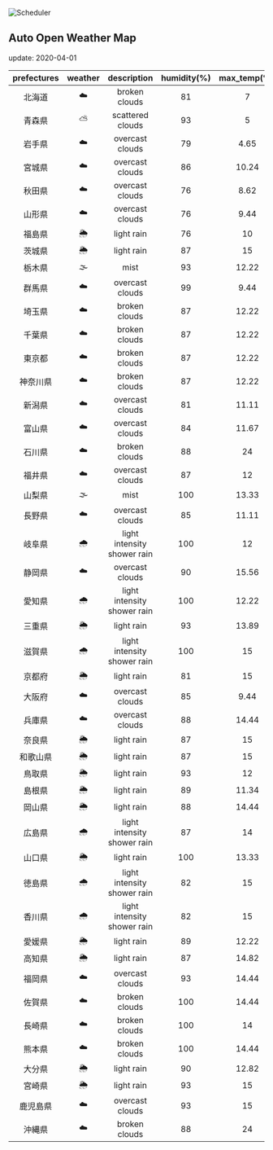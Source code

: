 ![Scheduler](https://github.com/0x0u/auto_open_weather_map/workflows/Scheduler/badge.svg)
## Auto Open Weather Map
update: 2020-04-01

|prefectures|weather|description|humidity(%)|max_temp(℃)|min_temp(℃)|
|:-----------:|:------------:|:------------:|:-----------:|:------------:|:-----------:|
|北海道|☁️|broken clouds|81|7|5.56|
|青森県|⛅️|scattered clouds|93|5|4|
|岩手県|☁️|overcast clouds|79|4.65|4.65|
|宮城県|☁️|overcast clouds|86|10.24|10.24|
|秋田県|☁️|overcast clouds|76|8.62|8.62|
|山形県|☁️|overcast clouds|76|9.44|9.44|
|福島県|🌦|light rain|76|10|7.22|
|茨城県|🌦|light rain|87|15|14.44|
|栃木県|🌫|mist|93|12.22|8.89|
|群馬県|☁️|overcast clouds|99|9.44|5|
|埼玉県|☁️|broken clouds|87|12.22|8|
|千葉県|☁️|broken clouds|87|12.22|8.89|
|東京都|☁️|broken clouds|87|12.22|8|
|神奈川県|☁️|broken clouds|87|12.22|8|
|新潟県|☁️|overcast clouds|81|11.11|10|
|富山県|☁️|overcast clouds|84|11.67|10|
|石川県|☁️|broken clouds|88|24|23|
|福井県|☁️|overcast clouds|87|12|12|
|山梨県|🌫|mist|100|13.33|8|
|長野県|☁️|overcast clouds|85|11.11|5|
|岐阜県|🌧|light intensity shower rain|100|12|12|
|静岡県|☁️|overcast clouds|90|15.56|8.89|
|愛知県|🌧|light intensity shower rain|100|12.22|12|
|三重県|🌦|light rain|93|13.89|13.89|
|滋賀県|🌧|light intensity shower rain|100|15|10.56|
|京都府|🌦|light rain|81|15|10.56|
|大阪府|☁️|overcast clouds|85|9.44|9.44|
|兵庫県|☁️|overcast clouds|88|14.44|10.56|
|奈良県|🌦|light rain|87|15|14.44|
|和歌山県|🌦|light rain|87|15|13.89|
|鳥取県|🌦|light rain|93|12|12|
|島根県|🌦|light rain|89|11.34|11.34|
|岡山県|🌦|light rain|88|14.44|13.33|
|広島県|🌧|light intensity shower rain|87|14|12.22|
|山口県|🌦|light rain|100|13.33|12|
|徳島県|🌧|light intensity shower rain|82|15|13.89|
|香川県|🌧|light intensity shower rain|82|15|13.33|
|愛媛県|🌦|light rain|89|12.22|12.22|
|高知県|🌦|light rain|87|14.82|14.82|
|福岡県|☁️|overcast clouds|93|14.44|12|
|佐賀県|☁️|broken clouds|100|14.44|13.33|
|長崎県|☁️|broken clouds|100|14|13.89|
|熊本県|☁️|broken clouds|100|14.44|13.89|
|大分県|🌦|light rain|90|12.82|12.82|
|宮崎県|🌦|light rain|93|15|15|
|鹿児島県|☁️|overcast clouds|93|15|15|
|沖縄県|☁️|broken clouds|88|24|23|
